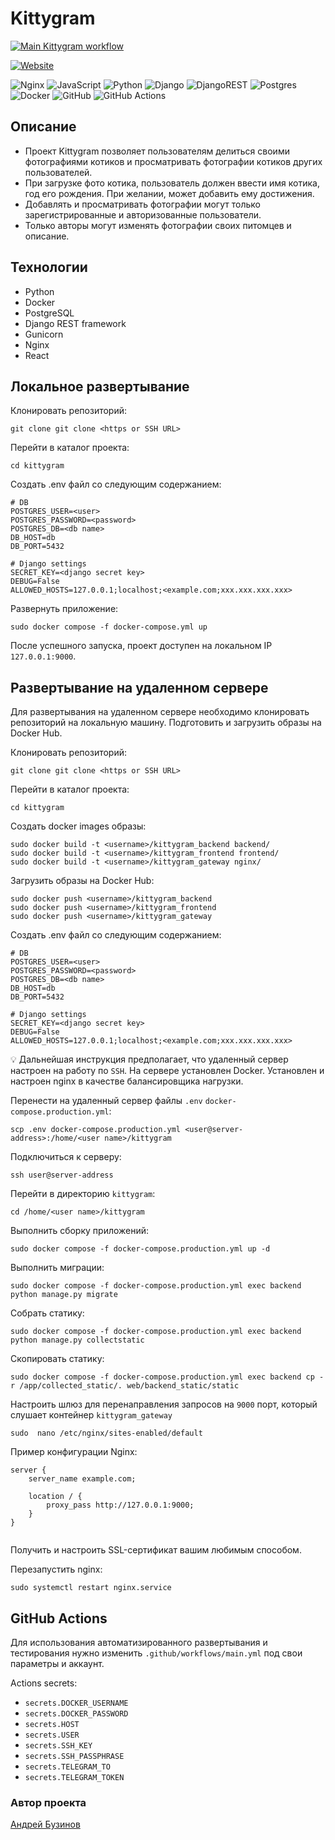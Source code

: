# Kittygram

[![Main Kittygram workflow](https://github.com/Josepeardi/kittygram_final/actions/workflows/main.yml/badge.svg)](https://github.com/Josepeardi/kittygram_final/actions/workflows/main.yml)

[![Website](https://img.shields.io/website?url=https%3A%2F%2Fmaufen.zapto.org%2F)](https://maufen.zapto.org/)


![Nginx](https://img.shields.io/badge/nginx-%23009639.svg?style=for-the-badge&logo=nginx&logoColor=white) ![JavaScript](https://img.shields.io/badge/javascript-%23323330.svg?style=for-the-badge&logo=javascript&logoColor=%23F7DF1E) ![Python](https://img.shields.io/badge/python-3670A0?style=for-the-badge&logo=python&logoColor=ffdd54) ![Django](https://img.shields.io/badge/django-%23092E20.svg?style=for-the-badge&logo=django&logoColor=white) ![DjangoREST](https://img.shields.io/badge/DJANGO-REST-ff1709?style=for-the-badge&logo=django&logoColor=white&color=ff1709&labelColor=gray) ![Postgres](https://img.shields.io/badge/postgres-%23316192.svg?style=for-the-badge&logo=postgresql&logoColor=white) ![Docker](https://img.shields.io/badge/docker-%230db7ed.svg?style=for-the-badge&logo=docker&logoColor=white) ![GitHub](https://img.shields.io/badge/github-%23121011.svg?style=for-the-badge&logo=github&logoColor=white) ![GitHub Actions](https://img.shields.io/badge/github%20actions-%232671E5.svg?style=for-the-badge&logo=githubactions&logoColor=white)

## Описание
- Проект Kittygram позволяет пользователям делиться своими фотографиями котиков и просматривать фотографии котиков других пользователей.
- При загрузке фото котика, пользователь должен ввести имя котика, год его рождения. При желании, может добавить ему достижения.
- Добавлять и просматривать фотографии могут только зарегистрированные и авторизованные пользователи.
- Только авторы могут изменять фотографии своих питомцев и описание.

## Технологии
- Python
- Docker
- PostgreSQL
- Django REST framework
- Gunicorn
- Nginx
- React

## Локальное развертывание

Клонировать репозиторий:
```shell
git clone git clone <https or SSH URL>
```
Перейти в каталог проекта:
```shell
cd kittygram
```

Создать .env файл со следующим содержанием:
```shell
# DB
POSTGRES_USER=<user>
POSTGRES_PASSWORD=<password>
POSTGRES_DB=<db name>
DB_HOST=db
DB_PORT=5432

# Django settings
SECRET_KEY=<django secret key>
DEBUG=False
ALLOWED_HOSTS=127.0.0.1;localhost;<example.com;xxx.xxx.xxx.xxx>

```
Развернуть приложение:
```shell
sudo docker compose -f docker-compose.yml up
```
После успешного запуска, проект доступен на локальном IP `127.0.0.1:9000`.

## Развертывание на удаленном сервере
Для развертывания на удаленном сервере необходимо клонировать репозиторий на локальную машину. Подготовить и загрузить образы на Docker Hub.

Клонировать репозиторий:
```shell
git clone git clone <https or SSH URL>
```
Перейти в каталог проекта:
```shell
cd kittygram
```

Создать docker images образы:
```shell
sudo docker build -t <username>/kittygram_backend backend/
sudo docker build -t <username>/kittygram_frontend frontend/
sudo docker build -t <username>/kittygram_gateway nginx/
```
Загрузить образы на Docker Hub:
```shell
sudo docker push <username>/kittygram_backend
sudo docker push <username>/kittygram_frontend
sudo docker push <username>/kittygram_gateway
```
Создать .env файл со следующим содержанием:
```shell
# DB
POSTGRES_USER=<user>
POSTGRES_PASSWORD=<password>
POSTGRES_DB=<db name>
DB_HOST=db
DB_PORT=5432

# Django settings
SECRET_KEY=<django secret key>
DEBUG=False
ALLOWED_HOSTS=127.0.0.1;localhost;<example.com;xxx.xxx.xxx.xxx>

```

💡 Дальнейшая инструкция предполагает, что удаленный сервер настроен на работу по `SSH`.
На сервере установлен Docker. Установлен и настроен nginx в качестве балансировщика
нагрузки.

Перенести на удаленный сервер файлы `.env` `docker-compose.production.yml`:
```shell
scp .env docker-compose.production.yml <user@server-address>:/home/<user name>/kittygram
```
Подключиться к серверу:
```shell
ssh user@server-address
```
Перейти в директорию `kittygram`:
```shell
cd /home/<user name>/kittygram
```
Выполнить сборку приложений:
```shell
sudo docker compose -f docker-compose.production.yml up -d
```
Выполнить миграции:
```shell
sudo docker compose -f docker-compose.production.yml exec backend python manage.py migrate
```
Собрать статику:
```shell
sudo docker compose -f docker-compose.production.yml exec backend python manage.py collectstatic
```
Скопировать статику:
```shell
sudo docker compose -f docker-compose.production.yml exec backend cp -r /app/collected_static/. web/backend_static/static
```
Настроить шлюз для перенаправления запросов на `9000` порт, который слушает контейнер `kittygram_gateway`
```shell
sudo  nano /etc/nginx/sites-enabled/default
```
Пример конфигурации Nginx:
```shell
server {
    server_name example.com;

    location / {
        proxy_pass http://127.0.0.1:9000;
    }
}


```
Получить и настроить SSL-сертификат вашим любимым способом.

Перезапустить nginx:
```shell
sudo systemctl restart nginx.service
```

## GitHub Actions
Для использования автоматизированного развертывания и тестирования нужно 
изменить `.github/workflows/main.yml` под свои параметры и аккаунт.

Actions secrets:
- `secrets.DOCKER_USERNAME`
- `secrets.DOCKER_PASSWORD`
- `secrets.HOST`
- `secrets.USER`
- `secrets.SSH_KEY`
- `secrets.SSH_PASSPHRASE`
- `secrets.TELEGRAM_TO`
- `secrets.TELEGRAM_TOKEN`


### Автор проекта

[Андрей Бузинов](https://github.com/JosepeArdi)